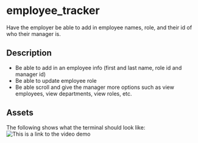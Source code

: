 # employee_tracker
Have the employer be able to add in employee names, role, and their id of who their manager is.

## Description
* Be able to add in an employee info (first and last name, role id and manager id)
* Be able to update employee role
* Be able scroll and give the manager more options such as view employees, view departments, view roles, etc.

## Assets
The following shows what the terminal should look like:
![This is a link to the video demo](https://drive.google.com/file/d/1grOPoXRomzryslKFEOttGKZh4vYVKSFg/view?usp=sharing)